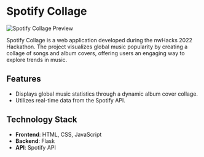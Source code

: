 # Spotify Collage
![Spotify Collage Preview](https://github.com/user-attachments/assets/e70862c5-108f-47e5-8081-98211883b2db)

Spotify Collage is a web application developed during the nwHacks 2022 Hackathon. The project visualizes global music popularity by creating a collage of songs and album covers, offering users an engaging way to explore trends in music.

## Features
- Displays global music statistics through a dynamic album cover collage.
- Utilizes real-time data from the Spotify API.

## Technology Stack
- **Frontend**: HTML, CSS, JavaScript
- **Backend**: Flask
- **API**: Spotify API
